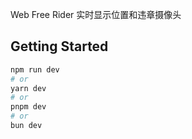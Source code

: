 Web Free Rider
实时显示位置和违章摄像头

## Getting Started


```bash
npm run dev
# or
yarn dev
# or
pnpm dev
# or
bun dev
```

